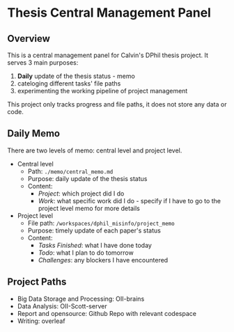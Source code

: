 # Thesis Central Management Panel 

## Overview

This is a central management panel for Calvin's DPhil thesis project. It serves 3 main purposes:
1. **Daily** update of the thesis status - memo
2. cateloging different tasks' file paths
3. experimenting the working pipeline of project management

This project only tracks progress and file paths, it does not store any data or code. 

## Daily Memo
There are two levels of memo: central level and project level.
- Central level
    - Path: `./memo/central_memo.md`
    - Purpose: daily update of the thesis status
    - Content: 
        - *Project*: which project did I do
        - *Work*: what specific work did I do - specify if I have to go to the project level memo for more details 
- Project level 
    - File path: `/workspaces/dphil_misinfo/project_memo`
    - Purpose: timely update of each paper's status
    - Content: 
        - *Tasks Finished*: what I have done today
        - *Todo*: what I plan to do tomorrow
        - *Challenges*: any blockers I have encountered

## Project Paths
- Big Data Storage and Processing: OII-brains
- Data Analysis: OII-Scott-server
- Report and opensource: Github Repo with relevant codespace
- Writing: overleaf

